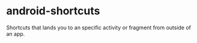 # android-shortcuts
Shortcuts that lands you to an specific activity or fragment from outside of an app.
